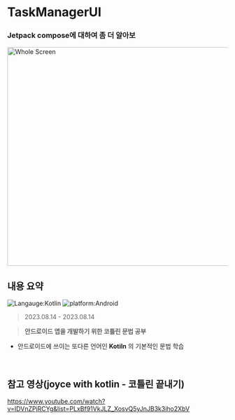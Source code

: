 # TaskManagerUI
### Jetpack compose에 대하여 좀 더 알아보
<img src="Kotlin.png" alt="Whole Screen" width="1280px" height="500px">

## 내용 요약
![Langauge:Kotlin](https://img.shields.io/badge/Language-Kotlin-orange) ![platform:Android](https://img.shields.io/badge/Platform-Android-red)
> 2023.08.14 - 2023.08.14   
 
> **안드로이드 앱을 개발하기 위한 코틀린 문법 공부**
* 안드로이드에 쓰이는 또다른 언어인 **Kotiln** 의 기본적인 문법 학습
<br>

## 참고 영상(joyce with kotlin - 코틀린 끝내기)
https://www.youtube.com/watch?v=IDVnZPjRCYg&list=PLxBf91VkJLZ_XosvQ5yJnJB3k3iho2XbV
